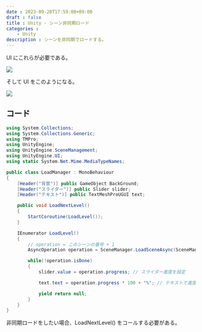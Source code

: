 ```yaml
---
date : 2023-09-28T17:59:00+09:00
draft : false
title : Unity - シーン非同期ロード
categories :
    - Unity
description : シーンを非同期でロードする。
---
```


UI にこれらが必要である。

![](https://image.icysamon.jp/blog/2023/09/unity-scene-load-object.webp)

そして UI をこのようになる。

![](https://image.icysamon.jp/blog/2023/09/unity-scene-load.webp)

## コード
```csharp
using System.Collections;
using System.Collections.Generic;
using TMPro;
using UnityEngine;
using UnityEngine.SceneManagement;
using UnityEngine.UI;
using static System.Net.Mime.MediaTypeNames;

public class LoadManager : MonoBehaviour
{
    [Header("背景")] public GameObject BackGround;
    [Header("スライダー")] public Slider slider;
    [Header("テキスト")] public TextMeshProUGUI text;

    public void LoadNextLevel()
    {
        StartCoroutine(LoadLevel());
    }

    IEnumerator LoadLevel()
    {
        // operation = このシーンの番号 + 1
        AsyncOperation operation = SceneManager.LoadSceneAsync(SceneManager.GetActiveScene().buildIndex + 1);

        while(!operation.isDone)
        {
            slider.value = operation.progress; // スライダー進度を設定

            text.text = operation.progress * 100 + "%"; // テキストで進度を表示する

            yield return null;
        }
    }
}
```

非同期ロードをしたい場合、LoadNextLevel() をコールする必要がある。
